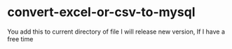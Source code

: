 # convert-excel-or-csv-to-mysql
You add this to current directory of file
I will release new version, If I have a free time
